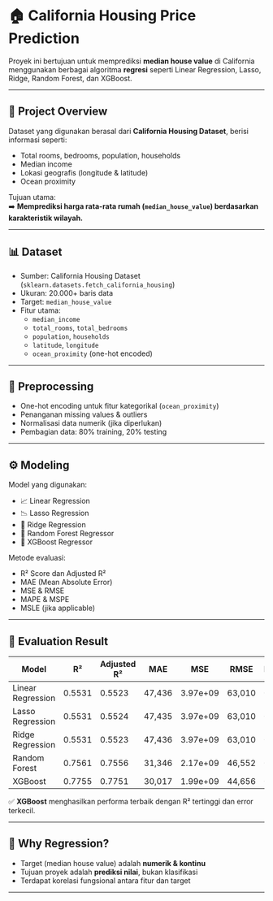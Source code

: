 # 🏠 California Housing Price Prediction

Proyek ini bertujuan untuk memprediksi **median house value** di California menggunakan berbagai algoritma **regresi** seperti Linear Regression, Lasso, Ridge, Random Forest, dan XGBoost.

---

## 📌 Project Overview

Dataset yang digunakan berasal dari **California Housing Dataset**, berisi informasi seperti:
- Total rooms, bedrooms, population, households
- Median income
- Lokasi geografis (longitude & latitude)
- Ocean proximity

Tujuan utama:  
➡️ **Memprediksi harga rata-rata rumah (`median_house_value`) berdasarkan karakteristik wilayah.**

---

## 📊 Dataset

- Sumber: California Housing Dataset (`sklearn.datasets.fetch_california_housing`)
- Ukuran: 20.000+ baris data
- Target: `median_house_value`
- Fitur utama:
  - `median_income`
  - `total_rooms`, `total_bedrooms`
  - `population`, `households`
  - `latitude`, `longitude`
  - `ocean_proximity` (one-hot encoded)

---

## 🔧 Preprocessing

- One-hot encoding untuk fitur kategorikal (`ocean_proximity`)
- Penanganan missing values & outliers
- Normalisasi data numerik (jika diperlukan)
- Pembagian data: 80% training, 20% testing

---

## ⚙️ Modeling

Model yang digunakan:
- 📈 Linear Regression
- 📉 Lasso Regression
- 🔧 Ridge Regression
- 🌳 Random Forest Regressor
- 🚀 XGBoost Regressor

Metode evaluasi:
- R² Score dan Adjusted R²
- MAE (Mean Absolute Error)
- MSE & RMSE
- MAPE & MSPE
- MSLE (jika applicable)

---

## 🧪 Evaluation Result

| Model              | R²     | Adjusted R² | MAE     | MSE         | RMSE    | MAPE    | MSPE   | MSLE   |
|--------------------|--------|-------------|---------|-------------|---------|---------|--------|--------|
| Linear Regression  | 0.5531 | 0.5523      | 47,436  | 3.97e+09    | 63,010  | 0.308   | 0.196  | -      |
| Lasso Regression   | 0.5531 | 0.5524      | 47,435  | 3.97e+09    | 63,010  | 0.308   | 0.196  | -      |
| Ridge Regression   | 0.5531 | 0.5523      | 47,436  | 3.97e+09    | 63,010  | 0.308   | 0.196  | -      |
| Random Forest      | 0.7561 | 0.7556      | 31,346  | 2.17e+09    | 46,552  | 0.183   | 0.094  | 0.057  |
| XGBoost            | 0.7755 | 0.7751      | 30,017  | 1.99e+09    | 44,656  | 0.176   | 0.090  | 0.057  |

✅ **XGBoost** menghasilkan performa terbaik dengan R² tertinggi dan error terkecil.

---

## 📌 Why Regression?

- Target (median house value) adalah **numerik & kontinu**
- Tujuan proyek adalah **prediksi nilai**, bukan klasifikasi
- Terdapat korelasi fungsional antara fitur dan target

---
